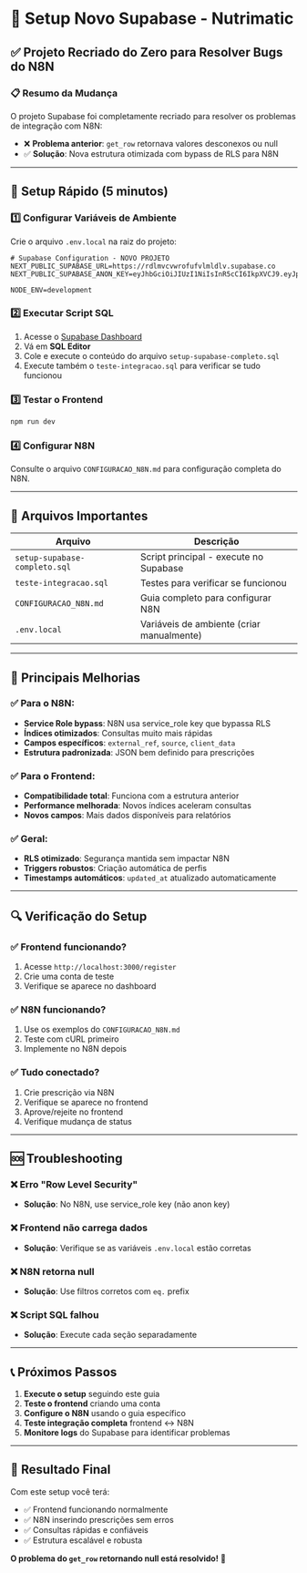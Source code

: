 # 🔧 Setup Novo Supabase - Nutrimatic

## ✅ Projeto Recriado do Zero para Resolver Bugs do N8N

### 📋 Resumo da Mudança
O projeto Supabase foi completamente recriado para resolver os problemas de integração com N8N:
- ❌ **Problema anterior**: `get_row` retornava valores desconexos ou null
- ✅ **Solução**: Nova estrutura otimizada com bypass de RLS para N8N

---

## 🚀 Setup Rápido (5 minutos)

### 1️⃣ Configurar Variáveis de Ambiente
Crie o arquivo `.env.local` na raiz do projeto:

```env
# Supabase Configuration - NOVO PROJETO
NEXT_PUBLIC_SUPABASE_URL=https://rdlmvcvwrofufvlmldlv.supabase.co
NEXT_PUBLIC_SUPABASE_ANON_KEY=eyJhbGciOiJIUzI1NiIsInR5cCI6IkpXVCJ9.eyJpc3MiOiJzdXBhYmFzZSIsInJlZiI6InJkbG12Y3Z3cm9mdWZ2bG1sZGx2Iiwicm9sZSI6ImFub24iLCJpYXQiOjE3NTQzMjQzMjQsImV4cCI6MjA2OTkwMDMyNH0.1TpCyIdb4eBHqL2mFCg6MgbGv__zXP67r6euUrrfakE

NODE_ENV=development
```

### 2️⃣ Executar Script SQL
1. Acesse o [Supabase Dashboard](https://supabase.com/dashboard)
2. Vá em **SQL Editor**
3. Cole e execute o conteúdo do arquivo `setup-supabase-completo.sql`
4. Execute também o `teste-integracao.sql` para verificar se tudo funcionou

### 3️⃣ Testar o Frontend
```bash
npm run dev
```

### 4️⃣ Configurar N8N
Consulte o arquivo `CONFIGURACAO_N8N.md` para configuração completa do N8N.

---

## 📂 Arquivos Importantes

| Arquivo | Descrição |
|---------|-----------|
| `setup-supabase-completo.sql` | Script principal - execute no Supabase |
| `teste-integracao.sql` | Testes para verificar se funcionou |
| `CONFIGURACAO_N8N.md` | Guia completo para configurar N8N |
| `.env.local` | Variáveis de ambiente (criar manualmente) |

---

## 🎯 Principais Melhorias

### ✅ Para o N8N:
- **Service Role bypass**: N8N usa service_role key que bypassa RLS
- **Índices otimizados**: Consultas muito mais rápidas
- **Campos específicos**: `external_ref`, `source`, `client_data`
- **Estrutura padronizada**: JSON bem definido para prescrições

### ✅ Para o Frontend:
- **Compatibilidade total**: Funciona com a estrutura anterior
- **Performance melhorada**: Novos índices aceleram consultas
- **Novos campos**: Mais dados disponíveis para relatórios

### ✅ Geral:
- **RLS otimizado**: Segurança mantida sem impactar N8N
- **Triggers robustos**: Criação automática de perfis
- **Timestamps automáticos**: `updated_at` atualizado automaticamente

---

## 🔍 Verificação do Setup

### ✅ Frontend funcionando?
1. Acesse `http://localhost:3000/register`
2. Crie uma conta de teste
3. Verifique se aparece no dashboard

### ✅ N8N funcionando?
1. Use os exemplos do `CONFIGURACAO_N8N.md`
2. Teste com cURL primeiro
3. Implemente no N8N depois

### ✅ Tudo conectado?
1. Crie prescrição via N8N
2. Verifique se aparece no frontend
3. Aprove/rejeite no frontend
4. Verifique mudança de status

---

## 🆘 Troubleshooting

### ❌ Erro "Row Level Security"
- **Solução**: No N8N, use service_role key (não anon key)

### ❌ Frontend não carrega dados
- **Solução**: Verifique se as variáveis `.env.local` estão corretas

### ❌ N8N retorna null
- **Solução**: Use filtros corretos com `eq.` prefix

### ❌ Script SQL falhou
- **Solução**: Execute cada seção separadamente

---

## 📞 Próximos Passos

1. **Execute o setup** seguindo este guia
2. **Teste o frontend** criando uma conta
3. **Configure o N8N** usando o guia específico
4. **Teste integração completa** frontend ↔ N8N
5. **Monitore logs** do Supabase para identificar problemas

---

## 🎉 Resultado Final

Com este setup você terá:
- ✅ Frontend funcionando normalmente
- ✅ N8N inserindo prescrições sem erros
- ✅ Consultas rápidas e confiáveis
- ✅ Estrutura escalável e robusta

**O problema do `get_row` retornando null está resolvido!** 🚀